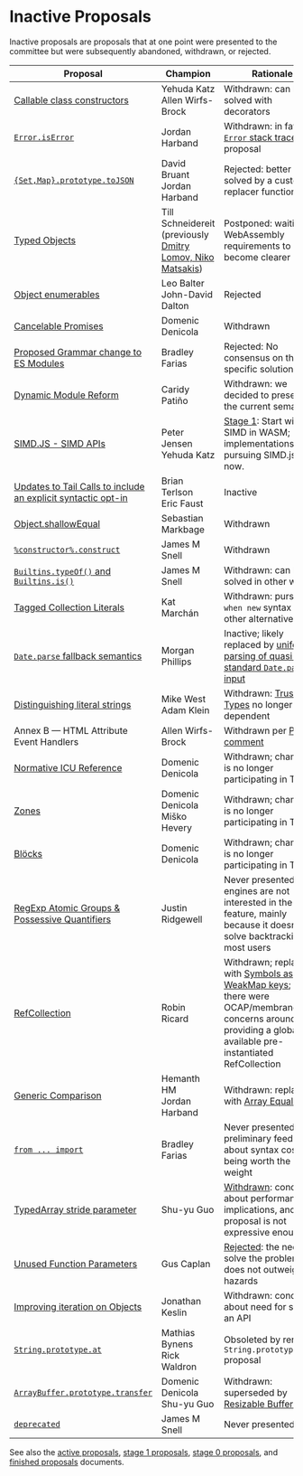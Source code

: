 # Inactive Proposals

Inactive proposals are proposals that at one point were presented to the committee but were subsequently abandoned, withdrawn, or rejected.

| Proposal                                                             | Champion                                                   | Rationale                                                                                     |
| -------------------------------------------------------------------- | ---------------------------------------------------------- | --------------------------------------------------------------------------------------------- |
| [Callable class constructors][callable-constructors]                 | Yehuda Katz<br />Allen Wirfs-Brock                         | Withdrawn: can be solved with decorators                                                      |
| [`Error.isError`][is-error]                                          | Jordan Harband                                             | Withdrawn: in favor of [`Error` stack traces][error-stacks] proposal                          |
| [`{Set,Map}.prototype.toJSON`][collection-json]                      | David Bruant<br />Jordan Harband                           | Rejected: better solved by a custom replacer function.                                        |
| [Typed Objects][typed-objects-new]                                   | Till Schneidereit (previously [Dmitry Lomov, Niko Matsakis][typed-objects]) | Postponed: waiting for WebAssembly requirements to become clearer            |
| [Object enumerables][object-enums]                                   | Leo Balter<br />John-David Dalton                          | Rejected                                                                                      |
| [Cancelable Promises][cancel-promise]                                | Domenic Denicola                                           | Withdrawn                                                                                     |
| [Proposed Grammar change to ES Modules][module-unambig]              | Bradley Farias                                             | Rejected: No consensus on this specific solution.                                             |
| [Dynamic Module Reform][dynamic-module-reform]                       | Caridy Patiño                                              | Withdrawn: we decided to preserve the current semantics                                       |
| [SIMD.JS - SIMD APIs][simd]                                          | Peter Jensen<br />Yehuda Katz                              | [Stage 1][simd-notes]: Start with SIMD in WASM; implementations not pursuing SIMD.js for now. |
| [Updates to Tail Calls to include an explicit syntactic opt-in][ptc] | Brian Terlson<br />Eric Faust                              | Inactive                                                                                      |
| [Object.shallowEqual][shallow-equal]                                 | Sebastian Markbage                                         | Withdrawn                                                                                     |
| [`%constructor%.construct`][construct]                               | James M Snell                                              | Withdrawn                                                                                     |
| [`Builtins.typeOf()` and `Builtins.is()`][is-types]                  | James M Snell                                              | Withdrawn: can be solved in other ways                                                        |
| [Tagged Collection Literals][collection-literals]                    | Kat Marchán                                                | Withdrawn: pursuing `when new` syntax and other alternatives                                  |
| [`Date.parse` fallback semantics][date-parse]                        | Morgan Phillips                                            | Inactive; likely replaced by [uniform parsing of quasi-standard `Date.parse` input][uniform-date-parse] |
| [Distinguishing literal strings][distinguishing-literal-strings]     | Mike West<br />Adam Klein                                  | Withdrawn: [Trusted Types](https://github.com/w3c/webappsec-trusted-types) no longer a dependent |
| Annex B — HTML Attribute Event Handlers                              | Allen Wirfs-Brock                                          | Withdrawn per [PR comment](https://github.com/tc39/ecma262/issues/1595#issuecomment-509348434) |
| [Normative ICU Reference][icu]                                       | Domenic Denicola                                           | Withdrawn; champion is no longer participating in TC39                                        |
| [Zones][zones]                                                       | Domenic Denicola<br />Miško Hevery                         | Withdrawn; champion is no longer participating in TC39                                        |
| [Blöcks][blocks]                                                     | Domenic Denicola                                           | Withdrawn; champion is no longer participating in TC39                                        |
| [RegExp Atomic Groups & Possessive Quantifiers][re-atomic-groups]    | Justin Ridgewell                                           | Never presented; engines are not interested in the feature, mainly because it doesn't solve backtracking for most users |
| [RefCollection][refcollection]                                       | Robin Ricard                                               | Withdrawn; replaced with [Symbols as WeakMap keys][symbols-weakmap]; also there were OCAP/membrane concerns around providing a globally available pre-instantiated RefCollection |
| [Generic Comparison][spaceship]                                      | Hemanth HM<br />Jordan Harband                             | Withdrawn: replaced with [Array Equality][array-equality]
| [`from ... import`][fromimport]                                      | Bradley Farias                                             | Never presented; preliminary feedback about syntax cost not being worth the weight            |
| [TypedArray stride parameter][typedarray-stride-parameter]           | Shu-yu Guo                                                 | [Withdrawn][typedarray-stride-parameter-notes]: concern about performance implications, and the proposal is not expressive enough
| [Unused Function Parameters][unused-params]                          | Gus Caplan                                                 | [Rejected][unused-params-notes]: the need to solve the problem does not outweigh the hazards
| [Improving iteration on Objects][object-iteration]                   | Jonathan Keslin                                            | Withdrawn: concern about need for such an API                                                 |
| [`String.prototype.at`][string-at]                                   | Mathias Bynens<br />Rick Waldron                           | Obsoleted by renamed `String.prototype.item` proposal                                         |
| [`ArrayBuffer.prototype.transfer`][buffer-transfer]                  | Domenic Denicola<br />Shu-yu Guo                           | Withdrawn: superseded by [Resizable Buffers][resizable-buffers]                               |
| [`deprecated`][deprecated]                                           | James M Snell                                              | Never presented                                                                               |

See also the [active proposals](README.md), [stage 1 proposals](stage-1-proposals.md), [stage 0 proposals](stage-0-proposals.md), and [finished proposals](finished-proposals.md) documents.

[distinguishing-literal-strings]: https://github.com/mikewest/tc39-proposal-literals
[callable-constructors]: https://github.com/tc39/ecma262/blob/HEAD/workingdocs/callconstructor.md
[is-error]: https://github.com/ljharb/proposal-is-error
[collection-json]: https://github.com/DavidBruant/Map-Set.prototype.toJSON
[typed-objects]: https://github.com/dslomov/typed-objects-es7
[typed-objects-new]: https://github.com/tschneidereit/proposal-typed-objects
[object-enums]: https://github.com/leobalter/object-enumerables
[cancel-promise]: https://github.com/tc39/proposal-cancelable-promises
[module-unambig]: https://github.com/tc39/proposal-UnambiguousJavaScriptGrammar
[dynamic-module-reform]: https://github.com/tc39/proposal-dynamic-modules
[simd]: https://github.com/tc39/ecmascript_simd/
[simd-notes]: https://github.com/tc39/notes/blob/HEAD/meetings/2017-03/mar-21.md#conclusionresolution-10
[ptc]: https://github.com/tc39/proposal-ptc-syntax
[shallow-equal]: https://github.com/sebmarkbage/ecmascript-shallow-equal
[construct]: https://github.com/jasnell/proposal-construct
[is-types]: https://github.com/jasnell/proposal-istypes
[error-stacks]: https://github.com/tc39/proposal-error-stacks
[collection-literals]: https://github.com/zkat/proposal-collection-literals
[date-parse]: https://github.com/tc39/proposal-date-time-string-format
[uniform-date-parse]: https://github.com/tc39/proposal-uniform-interchange-date-parsing
[icu]: https://github.com/tc39/notes/blob/HEAD/meetings/2017-05/may-23.md#normative-icu-reference
[zones]: https://github.com/domenic/zones
[blocks]: https://github.com/domenic/proposal-blocks
[re-atomic-groups]: https://github.com/jridgewell/proposal-regexp-atomic-and-possessive
[refcollection]: https://github.com/rricard/proposal-refcollection/
[symbols-weakmap]: https://github.com/tc39/proposal-symbols-as-weakmap-keys
[spaceship]: https://github.com/hemanth/proposal-generic-comparison
[array-equality]: https://github.com/tc39/proposal-array-equality
[fromimport]: https://github.com/bmeck/proposal-from-import
[typedarray-stride-parameter]: https://github.com/tc39/proposal-typedarray-stride
[typedarray-stride-parameter-notes]: https://github.com/tc39/notes/blob/HEAD/meetings/2020-09/sept-21.md#withdrawing-typedarray-stride
[unused-params]: https://github.com/devsnek/proposal-unused-function-parameters
[unused-params-notes]: https://github.com/tc39/notes/blob/HEAD/meetings/2020-09/sept-24.md#unused-function-parameters-for-stage-1
[object-iteration]: https://github.com/tc39/proposal-object-iteration
[string-at]: https://github.com/mathiasbynens/String.prototype.at
[buffer-transfer]: https://github.com/domenic/proposal-arraybuffer-transfer
[resizable-buffers]: https://github.com/tc39/proposal-resizablearraybuffer
[deprecated]: https://github.com/jasnell/proposal-deprecated
